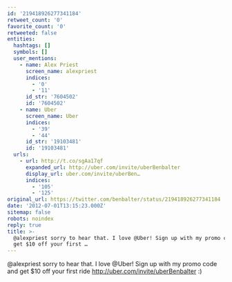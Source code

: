 ```yaml
---
id: '219418926277341184'
retweet_count: '0'
favorite_count: '0'
retweeted: false
entities:
  hashtags: []
  symbols: []
  user_mentions:
    - name: Alex Priest
      screen_name: alexpriest
      indices:
        - '0'
        - '11'
      id_str: '7604502'
      id: '7604502'
    - name: Uber
      screen_name: Uber
      indices:
        - '39'
        - '44'
      id_str: '19103481'
      id: '19103481'
  urls:
    - url: http://t.co/sgAa17qf
      expanded_url: http://uber.com/invite/uberBenbalter
      display_url: uber.com/invite/uberBen…
      indices:
        - '105'
        - '125'
original_url: https://twitter.com/benbalter/status/219418926277341184
date: '2012-07-01T13:15:23.000Z'
sitemap: false
robots: noindex
reply: true
title: >-
  @alexpriest sorry to hear that. I love @Uber! Sign up with my promo code and
  get $10 off your first …
---
```


@alexpriest sorry to hear that. I love @Uber! Sign up with my promo code and get $10 off your first ride http://uber.com/invite/uberBenbalter :)